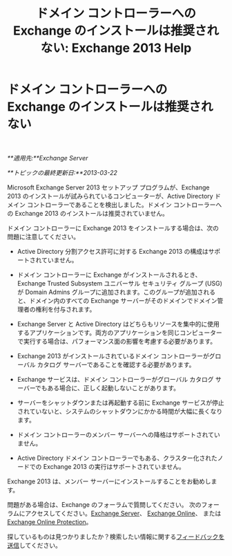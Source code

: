 ﻿---
title: 'ドメイン コントローラーへの Exchange のインストールは推奨されない: Exchange 2013 Help'
TOCTitle: ドメイン コントローラーへの Exchange のインストールは推奨されない
ms:assetid: 48922de2-a68c-4092-96a5-d38c8e5f49f5
ms:mtpsurl: https://technet.microsoft.com/ja-jp/library/ms.exch.setupreadiness.warninginstallexchangerolesondomaincontroller(v=EXCHG.150)
ms:contentKeyID: 48269442
ms.date: 04/24/2018
mtps_version: v=EXCHG.150
ms.translationtype: HT
---

# ドメイン コントローラーへの Exchange のインストールは推奨されない

 

_**適用先:**Exchange Server_

_**トピックの最終更新日:**2013-03-22_

Microsoft Exchange Server 2013 セットアップ プログラムが、Exchange 2013 のインストールが試みられているコンピューターが、Active Directory ドメイン コントローラーであることを検出しました。ドメイン コントローラーへの Exchange 2013 のインストールは推奨されていません。

ドメイン コントローラーに Exchange 2013 をインストールする場合は、次の問題に注意してください。

  - Active Directory 分割アクセス許可に対する Exchange 2013 の構成はサポートされていません。

  - ドメイン コントローラーに Exchange がインストールされるとき、Exchange Trusted Subsystem ユニバーサル セキュリティ グループ (USG) が Domain Admins グループに追加されます。このグループが追加されると、ドメイン内のすべての Exchange サーバーがそのドメインでドメイン管理者の権利を付与されます。

  - Exchange Server と Active Directory はどちらもリソースを集中的に使用するアプリケーションです。両方のアプリケーションを同じコンピューターで実行する場合は、パフォーマンス面の影響を考慮する必要があります。

  - Exchange 2013 がインストールされているドメイン コントローラーがグローバル カタログ サーバーであることを確認する必要があります。

  - Exchange サービスは、ドメイン コントローラーがグローバル カタログ サーバーでもある場合に、正しく起動しないことがあります。

  - サーバーをシャットダウンまたは再起動する前に Exchange サービスが停止されていないと、システムのシャットダウンにかかる時間が大幅に長くなります。

  - ドメイン コントローラーのメンバー サーバーへの降格はサポートされていません。

  - Active Directory ドメイン コントローラーでもある、クラスター化されたノードでの Exchange 2013 の実行はサポートされていません。

Exchange 2013 は、メンバー サーバーにインストールすることをお勧めします。

問題がある場合は、Exchange のフォーラムで質問してください。 次のフォーラムにアクセスしてください。[Exchange Server](https://go.microsoft.com/fwlink/p/?linkid=60612)、 [Exchange Online](https://go.microsoft.com/fwlink/p/?linkid=267542)、 または [Exchange Online Protection](https://go.microsoft.com/fwlink/p/?linkid=285351)。

探しているものは見つかりましたか？検索したい情報に関する[フィードバックを送信](mailto:exsetuphelpfeedback@microsoft.com?subject=exchange%202013%20setup%20help%20feedback)してください。

